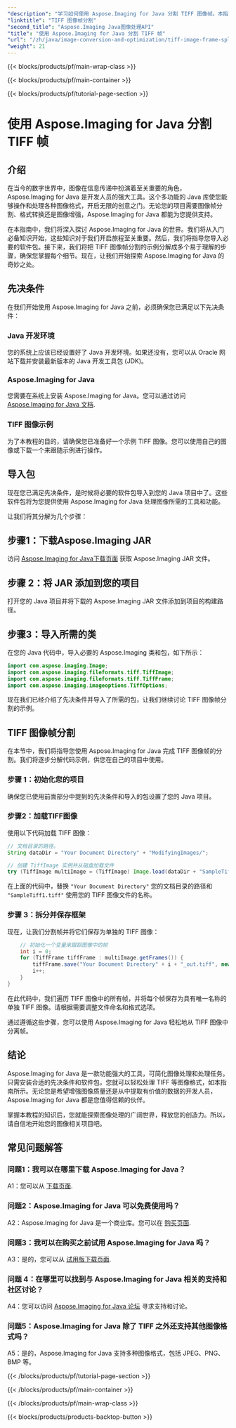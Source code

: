 ```yaml
---
"description": "学习如何使用 Aspose.Imaging for Java 分割 TIFF 图像帧。本指南包含先决条件、代码示例和开发人员常见问题解答。"
"linktitle": "TIFF 图像帧分割"
"second_title": "Aspose.Imaging Java图像处理API"
"title": "使用 Aspose.Imaging for Java 分割 TIFF 帧"
"url": "/zh/java/image-conversion-and-optimization/tiff-image-frame-splitting/"
"weight": 21
---
```


{{< blocks/products/pf/main-wrap-class >}}

{{< blocks/products/pf/main-container >}}

{{< blocks/products/pf/tutorial-page-section >}}

# 使用 Aspose.Imaging for Java 分割 TIFF 帧

## 介绍

在当今的数字世界中，图像在信息传递中扮演着至关重要的角色，Aspose.Imaging for Java 是开发人员的强大工具。这个多功能的 Java 库使您能够操作和处理各种图像格式，开启无限的创意之门。无论您的项目需要图像帧分割、格式转换还是图像增强，Aspose.Imaging for Java 都能为您提供支持。

在本指南中，我们将深入探讨 Aspose.Imaging for Java 的世界。我们将从入门必备知识开始，这些知识对于我们开启旅程至关重要。然后，我们将指导您导入必要的软件包。接下来，我们将把 TIFF 图像帧分割的示例分解成多个易于理解的步骤，确保您掌握每个细节。现在，让我们开始探索 Aspose.Imaging for Java 的奇妙之处。

## 先决条件

在我们开始使用 Aspose.Imaging for Java 之前，必须确保您已满足以下先决条件：

### Java 开发环境
您的系统上应该已经设置好了 Java 开发环境。如果还没有，您可以从 Oracle 网站下载并安装最新版本的 Java 开发工具包 (JDK)。

### Aspose.Imaging for Java
您需要在系统上安装 Aspose.Imaging for Java。您可以通过访问 [Aspose.Imaging for Java 文档](https://reference。aspose.com/imaging/java/).

### TIFF 图像示例
为了本教程的目的，请确保您已准备好一个示例 TIFF 图像。您可以使用自己的图像或下载一个来跟随示例进行操作。

## 导入包

现在您已满足先决条件，是时候将必要的软件包导入到您的 Java 项目中了。这些软件包将为您提供使用 Aspose.Imaging for Java 处理图像所需的工具和功能。

让我们将其分解为几个步骤：

## 步骤1：下载Aspose.Imaging JAR

访问 [Aspose.Imaging for Java下载页面](https://releases.aspose.com/imaging/java/) 获取 Aspose.Imaging JAR 文件。

## 步骤 2：将 JAR 添加到您的项目

打开您的 Java 项目并将下载的 Aspose.Imaging JAR 文件添加到项目的构建路径。

## 步骤3：导入所需的类

在您的 Java 代码中，导入必要的 Aspose.Imaging 类和包，如下所示：

```java
import com.aspose.imaging.Image;
import com.aspose.imaging.fileformats.tiff.TiffImage;
import com.aspose.imaging.fileformats.tiff.TiffFrame;
import com.aspose.imaging.imageoptions.TiffOptions;
```

现在我们已经介绍了先决条件并导入了所需的包，让我们继续讨论 TIFF 图像帧分割的示例。

## TIFF 图像帧分割

在本节中，我们将指导您使用 Aspose.Imaging for Java 完成 TIFF 图像帧的分割。我们将逐步分解代码示例，供您在自己的项目中使用。

### 步骤 1：初始化您的项目
确保您已使用前面部分中提到的先决条件和导入的包设置了您的 Java 项目。

### 步骤2：加载TIFF图像
使用以下代码加载 TIFF 图像：

```java
// 文档目录的路径。
String dataDir = "Your Document Directory" + "ModifyingImages/";

// 创建 TiffImage 实例并从磁盘加载文件
try (TiffImage multiImage = (TiffImage) Image.load(dataDir + "SampleTiff1.tiff")) {
```

在上面的代码中，替换 `"Your Document Directory"` 您的文档目录的路径和 `"SampleTiff1.tiff"` 使用您的 TIFF 图像文件的名称。

### 步骤 3：拆分并保存框架
现在，让我们分割帧并将它们保存为单独的 TIFF 图像：

```java
    // 初始化一个变量来跟踪图像中的帧
    int i = 0;
    for (TiffFrame tiffFrame : multiImage.getFrames()) {
        tiffFrame.save("Your Document Directory" + i + "_out.tiff", new TiffOptions(TiffExpectedFormat.TiffJpegRgb));
        i++;
    }
}
```

在此代码中，我们遍历 TIFF 图像中的所有帧，并将每个帧保存为具有唯一名称的单独 TIFF 图像。请根据需要调整文件命名和格式选项。

通过遵循这些步骤，您可以使用 Aspose.Imaging for Java 轻松地从 TIFF 图像中分离帧。

## 结论

Aspose.Imaging for Java 是一款功能强大的工具，可简化图像处理和处理任务。只需安装合适的先决条件和软件包，您就可以轻松处理 TIFF 等图像格式，如本指南所示。无论您是希望增强图像质量还是从中提取有价值的数据的开发人员，Aspose.Imaging for Java 都是您值得信赖的伙伴。

掌握本教程的知识后，您就能探索图像处理的广阔世界，释放您的创造力。所以，请自信地开始您的图像相关项目吧。

## 常见问题解答

### 问题1：我可以在哪里下载 Aspose.Imaging for Java？

A1：您可以从 [下载页面](https://releases。aspose.com/imaging/java/).

### 问题2：Aspose.Imaging for Java 可以免费使用吗？

A2：Aspose.Imaging for Java 是一个商业库。您可以在 [购买页面](https://purchase。aspose.com/buy).

### 问题3：我可以在购买之前试用 Aspose.Imaging for Java 吗？

A3：是的，您可以从 [试用版下载页面](https://releases。aspose.com/).

### 问题 4：在哪里可以找到与 Aspose.Imaging for Java 相关的支持和社区讨论？

A4：您可以访问 [Aspose.Imaging for Java 论坛](https://forum.aspose.com/) 寻求支持和讨论。

### 问题5：Aspose.Imaging for Java 除了 TIFF 之外还支持其他图像格式吗？

A5：是的，Aspose.Imaging for Java 支持多种图像格式，包括 JPEG、PNG、BMP 等。

{{< /blocks/products/pf/tutorial-page-section >}}

{{< /blocks/products/pf/main-container >}}

{{< /blocks/products/pf/main-wrap-class >}}

{{< blocks/products/products-backtop-button >}}
